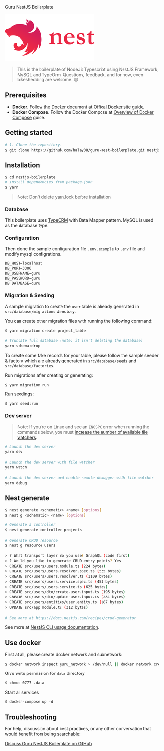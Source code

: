 Guru NestJS Boilerplate

[![Guru NestJS](./nest-logo.png)](https://github.com/nestjs/nest)

> This is the boilerplate of NodeJS Typescript using NestJS Framework, MySQL and TypeOrm. Questions, feedback, and for now, even bikeshedding are welcome. 😄

## Prerequisites

* **Docker**. Follow the Docker document at [Offical Docker site](https://docs.docker.com/ "Docker document") guide.
* **Docker Compose**. Follow the Docker Compose at [Overview of Docker Compose](https://docs.docker.com/compose/ "Overview of Docker Compose") guide.

## Getting started

```bash
# 1. Clone the repository.
$ git clone https://github.com/halay08/guru-nest-boilerplate.git nestjs-boilerplate
```

## Installation

```bash
$ cd nestjs-boilerplate
# Install dependencies from package.json
$ yarn
```

> Note: Don't delete yarn.lock before installation

### Database

This boilerplate uses [TypeORM](https://github.com/typeorm/typeorm) with Data Mapper pattern. MySQL is used as the database type.

### Configuration

Then clone the sample configuration file `.env.example` to `.env` file and modify mysql configrations.

```env
DB_HOST=localhost
DB_PORT=3306
DB_USERNAME=guru
DB_PASSWORD=guru
DB_DATABASE=guru
```

### Migration & Seeding

A sample migration to create the `user` table is already generated in `src/database/migrations` directory.

You can create other migration files with running the following command:

```sh
$ yarn migration:create project_table

# Truncate full database (note: it isn't deleting the database)
yarn schema:drop
```

To create some fake records for your table, please follow the sample seeder & factory which are already generated in `src/database/seeds` and `src/database/factories`.

Run migrations after creating or generating:

```
$ yarn migration:run
```

Run seedings:

```
$ yarn seed:run
```

### Dev server

> Note: If you're on Linux and see an `ENOSPC` error when running the commands below, you must [increase the number of available file watchers](https://stackoverflow.com/questions/22475849/node-js-error-enospc#answer-32600959).

```sh
# Launch the dev server
yarn dev

# Launch the dev server with file watcher
yarn watch

# Launch the dev server and enable remote debugger with file watcher
yarn debug
```

## Nest generate

```sh
$ nest generate <schematic> <name> [options]
$ nest g <schematic> <name> [options]
```

``` sh
# Generate a controller
$ nest generate controller projects

# Generate CRUD resource
$ nest g resource users

> ? What transport layer do you use? GraphQL (code first)
> ? Would you like to generate CRUD entry points? Yes
> CREATE src/users/users.module.ts (224 bytes)
> CREATE src/users/users.resolver.spec.ts (525 bytes)
> CREATE src/users/users.resolver.ts (1109 bytes)
> CREATE src/users/users.service.spec.ts (453 bytes)
> CREATE src/users/users.service.ts (625 bytes)
> CREATE src/users/dto/create-user.input.ts (195 bytes)
> CREATE src/users/dto/update-user.input.ts (281 bytes)
> CREATE src/users/entities/user.entity.ts (187 bytes)
> UPDATE src/app.module.ts (312 bytes)

# See more at https://docs.nestjs.com/recipes/crud-generator
```

See more at [NestJS CLI usage documentation](https://docs.nestjs.com/cli/usages).

## Use docker

First at all,  please create docker network and subnetwork:

```sh
$ docker network inspect guru_network > /dev/null || docker network create --ipam-driver default --subnet=99.0.0.0/16 --attachable guru_network
```

Give write permission for `data` directory

```sh
$ chmod 0777 .data
```

Start all services

```
$ docker-compose up -d
```

## Troubleshooting

For help, discussion about best practices, or any other conversation that would benefit from being searchable:

[Discuss Guru NestJS Boilerplate on GitHub](https://github.com/halay08/guru-nest-boilerplate/discussions)
